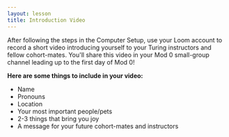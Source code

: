 ```yaml
---
layout: lesson
title: Introduction Video
---
```


After following the steps in the Computer Setup, use your Loom account to record a short video introducing yourself to your Turing instructors and fellow cohort-mates. You'll share this video in your Mod 0 small-group channel leading up to the first day of Mod 0!

**Here are some things to include in your video:**
- Name
- Pronouns
- Location
- Your most important people/pets
- 2-3 things that bring you joy
- A message for your future cohort-mates and instructors

<br>
<br>
<br>